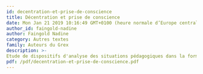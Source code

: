 ```yaml
---
id: decentration-et-prise-de-conscience
title: Décentration et prise de conscience
date: Mon Jan 21 2019 10:16:49 GMT+0100 (heure normale d’Europe centrale)
author_id: faingold-nadine
author: Faingold Nadine
category: Autres textes 
family: Auteurs du Grex
description: >-
Etude de dispositifs d'analyse des situations pédagogiques dans la formation des instituteurs. Résumé de thèse 
pdf: /pdf/decentration-et-prise-de-conscience.pdf
---
```

